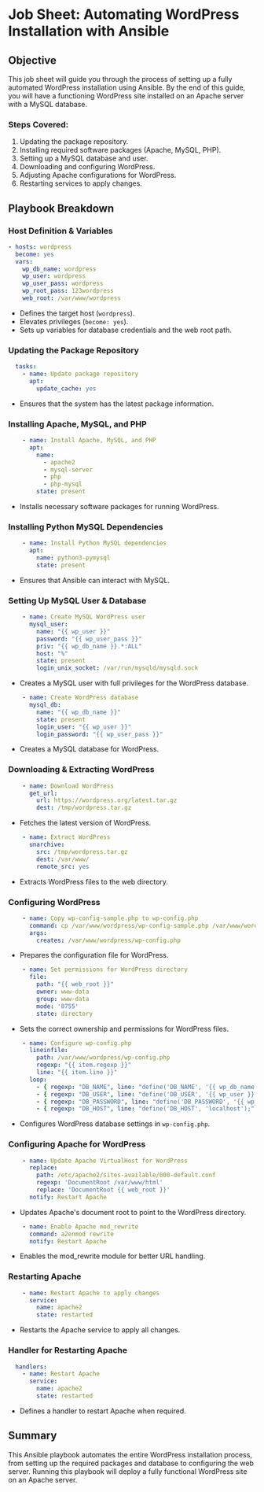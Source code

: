 # Job Sheet: Automating WordPress Installation with Ansible

## Objective
This job sheet will guide you through the process of setting up a fully automated WordPress installation using Ansible. By the end of this guide, you will have a functioning WordPress site installed on an Apache server with a MySQL database.

### Steps Covered:
1. Updating the package repository.
2. Installing required software packages (Apache, MySQL, PHP).
3. Setting up a MySQL database and user.
4. Downloading and configuring WordPress.
5. Adjusting Apache configurations for WordPress.
6. Restarting services to apply changes.

## Playbook Breakdown

### Host Definition & Variables
```yaml
- hosts: wordpress
  become: yes
  vars:
    wp_db_name: wordpress
    wp_user: wordpress
    wp_user_pass: wordpress
    wp_root_pass: 123wordpress
    web_root: /var/www/wordpress
```
- Defines the target host (`wordpress`).
- Elevates privileges (`become: yes`).
- Sets up variables for database credentials and the web root path.

### Updating the Package Repository
```yaml
  tasks:
    - name: Update package repository
      apt:
        update_cache: yes
```
- Ensures that the system has the latest package information.

### Installing Apache, MySQL, and PHP
```yaml
    - name: Install Apache, MySQL, and PHP
      apt:
        name:
          - apache2
          - mysql-server
          - php
          - php-mysql
        state: present
```
- Installs necessary software packages for running WordPress.

### Installing Python MySQL Dependencies
```yaml
    - name: Install Python MySQL dependencies
      apt:
        name: python3-pymysql
        state: present
```
- Ensures that Ansible can interact with MySQL.

### Setting Up MySQL User & Database
```yaml
    - name: Create MySQL WordPress user
      mysql_user:
        name: "{{ wp_user }}"
        password: "{{ wp_user_pass }}"
        priv: "{{ wp_db_name }}.*:ALL"
        host: "%"
        state: present
        login_unix_socket: /var/run/mysqld/mysqld.sock
```
- Creates a MySQL user with full privileges for the WordPress database.

```yaml
    - name: Create WordPress database
      mysql_db:
        name: "{{ wp_db_name }}"
        state: present
        login_user: "{{ wp_user }}"
        login_password: "{{ wp_user_pass }}"
```
- Creates a MySQL database for WordPress.

### Downloading & Extracting WordPress
```yaml
    - name: Download WordPress
      get_url:
        url: https://wordpress.org/latest.tar.gz
        dest: /tmp/wordpress.tar.gz
```
- Fetches the latest version of WordPress.

```yaml
    - name: Extract WordPress
      unarchive:
        src: /tmp/wordpress.tar.gz
        dest: /var/www/
        remote_src: yes
```
- Extracts WordPress files to the web directory.

### Configuring WordPress
```yaml
    - name: Copy wp-config-sample.php to wp-config.php
      command: cp /var/www/wordpress/wp-config-sample.php /var/www/wordpress/wp-config.php
      args:
        creates: /var/www/wordpress/wp-config.php
```
- Prepares the configuration file for WordPress.

```yaml
    - name: Set permissions for WordPress directory
      file:
        path: "{{ web_root }}"
        owner: www-data
        group: www-data
        mode: '0755'
        state: directory
```
- Sets the correct ownership and permissions for WordPress files.

```yaml
    - name: Configure wp-config.php
      lineinfile:
        path: /var/www/wordpress/wp-config.php
        regexp: "{{ item.regexp }}"
        line: "{{ item.line }}"
      loop:
        - { regexp: "DB_NAME", line: "define('DB_NAME', '{{ wp_db_name }}');" }
        - { regexp: "DB_USER", line: "define('DB_USER', '{{ wp_user }}');" }
        - { regexp: "DB_PASSWORD", line: "define('DB_PASSWORD', '{{ wp_user_pass }}');" }
        - { regexp: "DB_HOST", line: "define('DB_HOST', 'localhost');" }
```
- Configures WordPress database settings in `wp-config.php`.

### Configuring Apache for WordPress
```yaml
    - name: Update Apache VirtualHost for WordPress
      replace:
        path: /etc/apache2/sites-available/000-default.conf
        regexp: 'DocumentRoot /var/www/html'
        replace: 'DocumentRoot {{ web_root }}'
      notify: Restart Apache
```
- Updates Apache's document root to point to the WordPress directory.

```yaml
    - name: Enable Apache mod_rewrite
      command: a2enmod rewrite
      notify: Restart Apache
```
- Enables the mod_rewrite module for better URL handling.

### Restarting Apache
```yaml
    - name: Restart Apache to apply changes
      service:
        name: apache2
        state: restarted
```
- Restarts the Apache service to apply all changes.

### Handler for Restarting Apache
```yaml
  handlers:
    - name: Restart Apache
      service:
        name: apache2
        state: restarted
```
- Defines a handler to restart Apache when required.

## Summary
This Ansible playbook automates the entire WordPress installation process, from setting up the required packages and database to configuring the web server. Running this playbook will deploy a fully functional WordPress site on an Apache server.


